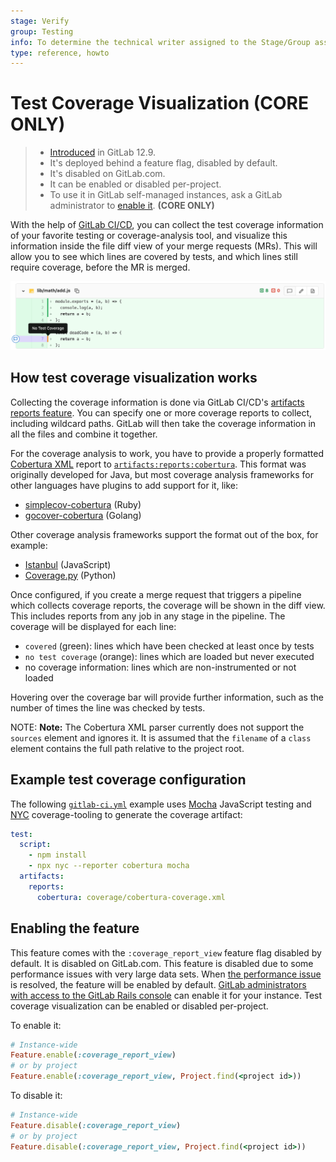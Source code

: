 ```yaml
---
stage: Verify
group: Testing
info: To determine the technical writer assigned to the Stage/Group associated with this page, see https://about.gitlab.com/handbook/engineering/ux/technical-writing/#designated-technical-writers
type: reference, howto
---
```


# Test Coverage Visualization **(CORE ONLY)**

> - [Introduced](https://gitlab.com/gitlab-org/gitlab/-/issues/3708) in GitLab 12.9.
> - It's deployed behind a feature flag, disabled by default.
> - It's disabled on GitLab.com.
> - It can be enabled or disabled per-project.
> - To use it in GitLab self-managed instances, ask a GitLab administrator to [enable it](#enabling-the-feature). **(CORE ONLY)**

With the help of [GitLab CI/CD](../../../ci/README.md), you can collect the test
coverage information of your favorite testing or coverage-analysis tool, and visualize
this information inside the file diff view of your merge requests (MRs). This will allow you
to see which lines are covered by tests, and which lines still require coverage, before the
MR is merged.

![Test Coverage Visualization Diff View](img/test_coverage_visualization_v12_9.png)

## How test coverage visualization works

Collecting the coverage information is done via GitLab CI/CD's
[artifacts reports feature](../../../ci/pipelines/job_artifacts.md#artifactsreports).
You can specify one or more coverage reports to collect, including wildcard paths.
GitLab will then take the coverage information in all the files and combine it
together.

For the coverage analysis to work, you have to provide a properly formatted
[Cobertura XML](https://cobertura.github.io/cobertura/) report to
[`artifacts:reports:cobertura`](../../../ci/pipelines/job_artifacts.md#artifactsreportscobertura).
This format was originally developed for Java, but most coverage analysis frameworks
for other languages have plugins to add support for it, like:

- [simplecov-cobertura](https://rubygems.org/gems/simplecov-cobertura) (Ruby)
- [gocover-cobertura](https://github.com/t-yuki/gocover-cobertura) (Golang)

Other coverage analysis frameworks support the format out of the box, for example:

- [Istanbul](https://istanbul.js.org/docs/advanced/alternative-reporters/#cobertura) (JavaScript)
- [Coverage.py](https://coverage.readthedocs.io/en/coverage-5.0.4/cmd.html#xml-reporting) (Python)

Once configured, if you create a merge request that triggers a pipeline which collects
coverage reports, the coverage will be shown in the diff view. This includes reports
from any job in any stage in the pipeline. The coverage will be displayed for each line:

- `covered` (green): lines which have been checked at least once by tests
- `no test coverage` (orange): lines which are loaded but never executed
- no coverage information: lines which are non-instrumented or not loaded

Hovering over the coverage bar will provide further information, such as the number
of times the line was checked by tests.

NOTE: **Note:**
The Cobertura XML parser currently does not support the `sources` element and ignores it. It is assumed that
the `filename` of a `class` element contains the full path relative to the project root.

## Example test coverage configuration

The following [`gitlab-ci.yml`](../../../ci/yaml/README.md) example uses [Mocha](https://mochajs.org/)
JavaScript testing and [NYC](https://github.com/istanbuljs/nyc) coverage-tooling to
generate the coverage artifact:

```yaml
test:
  script:
    - npm install
    - npx nyc --reporter cobertura mocha
  artifacts:
    reports:
      cobertura: coverage/cobertura-coverage.xml
```

## Enabling the feature

This feature comes with the `:coverage_report_view` feature flag disabled by
default. It is disabled on GitLab.com. This feature is disabled due to some performance issues with very large
data sets. When [the performance issue](https://gitlab.com/gitlab-org/gitlab/-/issues/211410)
is resolved, the feature will be enabled by default. [GitLab administrators with access to the GitLab Rails console](../../../administration/feature_flags.md)
can enable it for your instance. Test coverage visualization can be enabled or disabled per-project.

To enable it:

```ruby
# Instance-wide
Feature.enable(:coverage_report_view)
# or by project
Feature.enable(:coverage_report_view, Project.find(<project id>))
```

To disable it:

```ruby
# Instance-wide
Feature.disable(:coverage_report_view)
# or by project
Feature.disable(:coverage_report_view, Project.find(<project id>))
```
